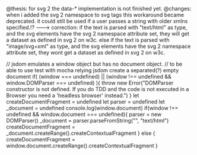 @thesis: for svg 2 the data-* implementation is not finished yet.
@changes: when i added the svg 2 namespace to svg tags 
this workaround became deprecated. it could still be used if a user passes a string with older xmlns specified.!?
---> correction:
if the text is parsed with "text/html" as type, and the 
svg elements have the svg 2 namespace attribute set,
they will get a dataset as defined in svg 2 on w3c.
else if the text is parsed with "image/svg+xml" as type, and the svg elements have the svg 2 namespace attribute set, they wont get a dataset as defined in svg 2 on w3c.





// jsdom emulates a window object but has no document object.
// to be able to use test with mocha relying jsdom create a separated(?) empty document
if( (window === undefined) || (window !== undefined && window.DOMParser === undefined) ){
    throw new Error("DOMParser constructor is not defined. If you do TDD and the code is not executed in a Browser you need a 'headless browser' instead.")
}
let createDocumentFragment = undefined
let parser = undefined
let _document = undefined
console.log(window.document)
if(window !== undefined && window.document === undefined){
    parser = new DOMParser()
    _document = parser.parseFromString("", "text/html")
    createDocumentFragment = _document.createRange().createContextualFragment
} else {
    createDocumentFragment = window.document.createRange().createContextualFragment
}

